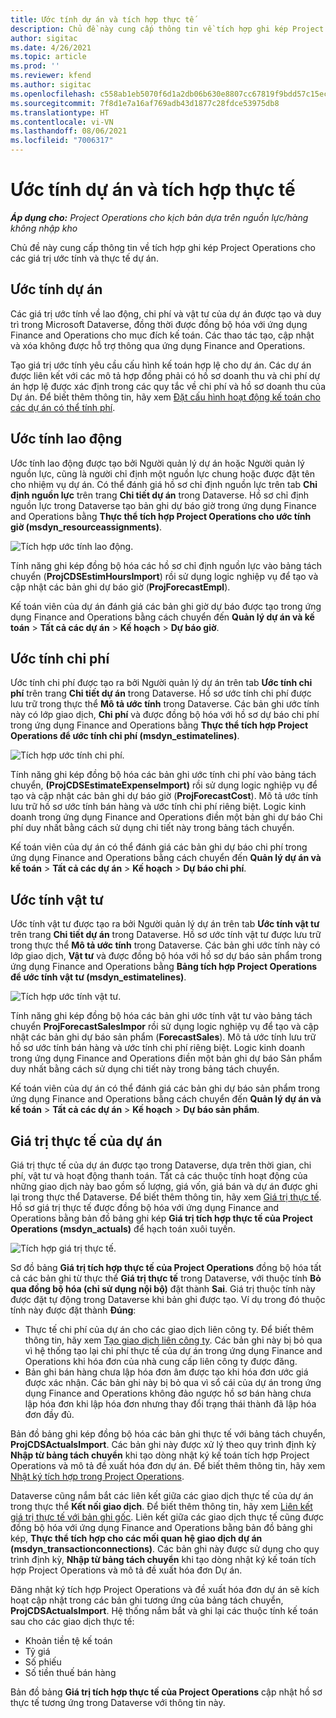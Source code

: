 ```yaml
---
title: Ước tính dự án và tích hợp thực tế
description: Chủ đề này cung cấp thông tin về tích hợp ghi kép Project Operations cho các giá trị ước tính và thực tế dự án.
author: sigitac
ms.date: 4/26/2021
ms.topic: article
ms.prod: ''
ms.reviewer: kfend
ms.author: sigitac
ms.openlocfilehash: c558ab1eb5070f6d1a2db06b630e8807cc67819f9bdd57c15ec346f484e04fe9
ms.sourcegitcommit: 7f8d1e7a16af769adb43d1877c28fdce53975db8
ms.translationtype: HT
ms.contentlocale: vi-VN
ms.lasthandoff: 08/06/2021
ms.locfileid: "7006317"
---
```

# <a name="project-estimates-and-actuals-integration"></a>Ước tính dự án và tích hợp thực tế

_**Áp dụng cho:** Project Operations cho kịch bản dựa trên nguồn lực/hàng không nhập kho_

Chủ đề này cung cấp thông tin về tích hợp ghi kép Project Operations cho các giá trị ước tính và thực tế dự án.

## <a name="project-estimates"></a>Ước tính dự án

Các giá trị ước tính về lao động, chi phí và vật tư của dự án được tạo và duy trì trong Microsoft Dataverse, đồng thời được đồng bộ hóa với ứng dụng Finance and Operations cho mục đích kế toán. Các thao tác tạo, cập nhật và xóa không được hỗ trợ thông qua ứng dụng Finance and Operations.

Tạo giá trị ước tính yêu cầu cấu hình kế toán hợp lệ cho dự án. Các dự án được liên kết với các mô tả hợp đồng phải có hồ sơ doanh thu và chi phí dự án hợp lệ được xác định trong các quy tắc về chi phí và hồ sơ doanh thu của Dự án. Để biết thêm thông tin, hãy xem [Đặt cấu hình hoạt động kế toán cho các dự án có thể tính phí](../project-accounting/configure-accounting-billable-projects.md#configure-project-cost-and-revenue-profile-rules).

## <a name="labor-estimates"></a>Ước tính lao động

Ước tính lao động được tạo bởi Người quản lý dự án hoặc Người quản lý nguồn lực, cũng là người chỉ định một nguồn lực chung hoặc được đặt tên cho nhiệm vụ dự án. Có thể đánh giá hồ sơ chỉ định nguồn lực trên tab **Chỉ định nguồn lực** trên trang **Chi tiết dự án** trong Dataverse. Hồ sơ chỉ định nguồn lực trong Dataverse tạo bản ghi dự báo giờ trong ứng dụng Finance and Operations bằng **Thực thể tích hợp Project Operations cho ước tính giờ (msdyn\_resourceassignments)**.

   ![Tích hợp ước tính lao động.](./Media/DW4LaborEstimates.png)

Tính năng ghi kép đồng bộ hóa các hồ sơ chỉ định nguồn lực vào bảng tách chuyển (**ProjCDSEstimHoursImport**) rồi sử dụng logic nghiệp vụ để tạo và cập nhật các bản ghi dự báo giờ (**ProjForecastEmpl**).

Kế toán viên của dự án đánh giá các bản ghi giờ dự báo được tạo trong ứng dụng Finance and Operations bằng cách chuyển đến **Quản lý dự án và kế toán** > **Tất cả các dự án** > **Kế hoạch** > **Dự báo giờ**.

## <a name="expense-estimates"></a>Ước tính chi phí

Ước tính chi phí được tạo ra bởi Người quản lý dự án trên tab **Ước tính chi phí** trên trang **Chi tiết dự án** trong Dataverse. Hồ sơ ước tính chi phí được lưu trữ trong thực thể **Mô tả ước tính** trong Dataverse. Các bản ghi ước tính này có lớp giao dịch, **Chi phí** và được đồng bộ hóa với hồ sơ dự báo chi phí trong ứng dụng Finance and Operations bằng **Thực thể tích hợp Project Operations để ước tính chi phí (msdyn\_estimatelines)**.

   ![Tích hợp ước tính chi phí.](./Media/DW4ExpenseEstimates.png)

Tính năng ghi kép đồng bộ hóa các bản ghi ước tính chi phí vào bảng tách chuyển, **(ProjCDSEstimateExpenseImport)** rồi sử dụng logic nghiệp vụ để tạo và cập nhật các bản ghi dự báo giờ (**ProjForecastCost**). Mô tả ước tính lưu trữ hồ sơ ước tính bán hàng và ước tính chi phí riêng biệt. Logic kinh doanh trong ứng dụng Finance and Operations điền một bản ghi dự báo Chi phí duy nhất bằng cách sử dụng chi tiết này trong bảng tách chuyển.

Kế toán viên của dự án có thể đánh giá các bản ghi dự báo chi phí trong ứng dụng Finance and Operations bằng cách chuyển đến **Quản lý dự án và kế toán** > **Tất cả các dự án** > **Kế hoạch** > **Dự báo chi phí**.

## <a name="material-estimates"></a>Ước tính vật tư

Ước tính vật tư được tạo ra bởi Người quản lý dự án trên tab **Ước tính vật tư** trên trang **Chi tiết dự án** trong Dataverse. Hồ sơ ước tính vật tư được lưu trữ trong thực thể **Mô tả ước tính** trong Dataverse. Các bản ghi ước tính này có lớp giao dịch, **Vật tư** và được đồng bộ hóa với hồ sơ dự báo sản phẩm trong ứng dụng Finance and Operations bằng **Bảng tích hợp Project Operations để ước tính vật tư (msdyn\_estimatelines)**.

   ![Tích hợp ước tính vật tư.](./Media/DW4MaterialEstimates.png)

Tính năng ghi kép đồng bộ hóa các bản ghi ước tính vật tư vào bảng tách chuyển **ProjForecastSalesImpor** rồi sử dụng logic nghiệp vụ để tạo và cập nhật các bản ghi dự báo sản phẩm (**ForecastSales**). Mô tả ước tính lưu trữ hồ sơ ước tính bán hàng và ước tính chi phí riêng biệt. Logic kinh doanh trong ứng dụng Finance and Operations điền một bản ghi dự báo Sản phẩm duy nhất bằng cách sử dụng chi tiết này trong bảng tách chuyển.

Kế toán viên của dự án có thể đánh giá các bản ghi dự báo sản phẩm trong ứng dụng Finance and Operations bằng cách chuyển đến **Quản lý dự án và kế toán** > **Tất cả các dự án** > **Kế hoạch** > **Dự báo sản phẩm**.

## <a name="project-actuals"></a>Giá trị thực tế của dự án

Giá trị thực tế của dự án được tạo trong Dataverse, dựa trên thời gian, chi phí, vật tư và hoạt động thanh toán. Tất cả các thuộc tính hoạt động của những giao dịch này bao gồm số lượng, giá vốn, giá bán và dự án được ghi lại trong thực thể Dataverse. Để biết thêm thông tin, hãy xem [Giá trị thực tế](../actuals/actuals-overview.md). Hồ sơ giá trị thực tế được đồng bộ hóa với ứng dụng Finance and Operations bằng bản đồ bảng ghi kép **Giá trị tích hợp thực tế của Project Operations (msdyn\_actuals)** để hạch toán xuôi tuyến.

   ![Tích hợp giá trị thực tế.](./Media/DW4Actuals.png)

Sơ đồ bảng **Giá trị tích hợp thực tế của Project Operations** đồng bộ hóa tất cả các bản ghi từ thực thể **Giá trị thực tế** trong Dataverse, với thuộc tính **Bỏ qua đồng bộ hóa (chỉ sử dụng nội bộ)** đặt thành **Sai**. Giá trị thuộc tính này được đặt tự động trong Dataverse khi bản ghi được tạo. Ví dụ trong đó thuộc tính này được đặt thành **Đúng**:

  - Thực tế chi phí của dự án cho các giao dịch liên công ty. Để biết thêm thông tin, hãy xem [Tạo giao dịch liên công ty](../project-accounting/create-intercompany-transactions.md). Các bản ghi này bị bỏ qua vì hệ thống tạo lại chi phí thực tế của dự án trong ứng dụng Finance and Operations khi hóa đơn của nhà cung cấp liên công ty được đăng.
  - Bản ghi bán hàng chưa lập hóa đơn âm được tạo khi hóa đơn ước giá được xác nhận. Các bản ghi này bị bỏ qua vì sổ cái của dự án trong ứng dụng Finance and Operations không đảo ngược hồ sơ bán hàng chưa lập hóa đơn khi lập hóa đơn nhưng thay đổi trạng thái thành đã lập hóa đơn đầy đủ.

Bản đồ bảng ghi kép đồng bộ hóa các bản ghi thực tế với bảng tách chuyển, **ProjCDSActualsImport**. Các bản ghi này được xử lý theo quy trình định kỳ **Nhập từ bảng tách chuyển** khi tạo dòng nhật ký kế toán tích hợp Project Operations và mô tả đề xuất hóa đơn dự án. Để biết thêm thông tin, hãy xem [Nhật ký tích hợp trong Project Operations](../project-accounting/project-operations-integration-journal.md).

Dataverse cũng nắm bắt các liên kết giữa các giao dịch thực tế của dự án trong thực thể **Kết nối giao dịch**. Để biết thêm thông tin, hãy xem [Liên kết giá trị thực tế với bản ghi gốc](../actuals/linkingactuals.md). Liên kết giữa các giao dịch thực tế cũng được đồng bộ hóa với ứng dụng Finance and Operations bằng bản đồ bảng ghi kép, **Thực thể tích hợp cho các mối quan hệ giao dịch dự án (msdyn\_transactionconnections)**. Các bản ghi này được sử dụng cho quy trình định kỳ, **Nhập từ bảng tách chuyển** khi tạo dòng nhật ký kế toán tích hợp Project Operations và mô tả đề xuất hóa đơn Dự án.

Đăng nhật ký tích hợp Project Operations và đề xuất hóa đơn dự án sẽ kích hoạt cập nhật trong các bản ghi tương ứng của bảng tách chuyển, **ProjCDSActualsImport**. Hệ thống nắm bắt và ghi lại các thuộc tính kế toán sau cho các giao dịch thực tế:

- Khoản tiền tệ kế toán
- Tỷ giá
- Số phiếu
- Số tiền thuế bán hàng

Bản đồ bảng **Giá trị tích hợp thực tế của Project Operations** cập nhật hồ sơ thực tế tương ứng trong Dataverse với thông tin này.
